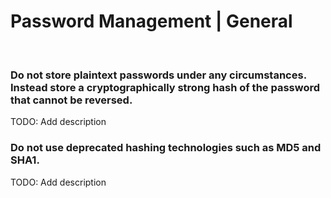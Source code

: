 # Password Management | General
<br>

### Do not store plaintext passwords under any circumstances. Instead store a cryptographically strong hash of the password that cannot be reversed.

TODO: Add description
<br>

### Do not use deprecated hashing technologies such as MD5 and SHA1.

TODO: Add description
<br>


